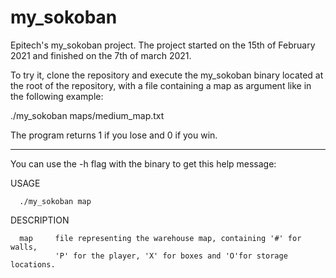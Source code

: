 # my_sokoban

Epitech's my_sokoban project. The project started on the 15th of February 2021 and finished on the 7th of march 2021.

To try it, clone the repository and execute the my_sokoban binary located at the root of the repository, with a file containing a map as argument like in the following example:

./my_sokoban maps/medium_map.txt

The program returns 1 if you lose and 0 if you win.

- - - - - - - - -

You can use the -h flag with the binary to get this help message:

USAGE

      ./my_sokoban map

DESCRIPTION

      map     file representing the warehouse map, containing '#' for walls,
              'P' for the player, 'X' for boxes and 'O'for storage locations.
              
